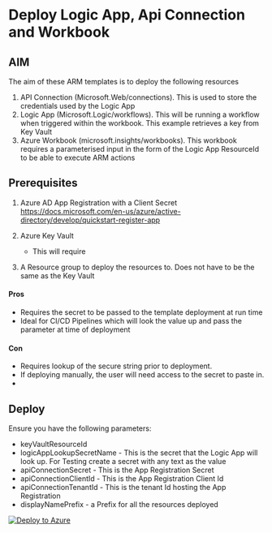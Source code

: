 # Deploy Logic App, Api Connection and Workbook

## AIM
The aim of these ARM templates is to deploy the following resources

1. API Connection (Microsoft.Web/connections). This is used to store the credentials used by the Logic App
2. Logic App (Microsoft.Logic/workflows). This will be running a workflow when triggered within the workbook. This example retrieves a key from Key Vault
3. Azure Workbook (microsoft.insights/workbooks). This workbook requires a parameterised input in the form of the Logic App ResourceId to be able to execute ARM actions


## Prerequisites

1. Azure AD App Registration with a Client Secret https://docs.microsoft.com/en-us/azure/active-directory/develop/quickstart-register-app

2. Azure Key Vault
    
    - This will require

3. A Resource group to deploy the resources to. Does not have to be the same as the Key Vault

#### Pros
- Requires the secret to be passed to the template deployment at run time
- Ideal for CI/CD Pipelines which will look the value up and pass the parameter at time of deployment

#### Con
- Requires lookup of the secure string prior to deployment. 
- If deploying manually, the user will need access to the secret to paste in.
- 

## Deploy

Ensure you have the following parameters:

- keyVaultResourceId
- logicAppLookupSecretName - This is the secret that the Logic App will look up. For Testing create a secret with any text as the value
- apiConnectionSecret - This is the App Registration Secret
- apiConnectionClientId - This is the App Registration Client Id
- apiConnectionTenantId - This is the tenant Id hosting the App Registration
- displayNamePrefix - a Prefix for all the resources deployed

[![Deploy to Azure](https://aka.ms/deploytoazurebutton)](https%3A%2F%2Fraw.githubusercontent.com%2FTheAlistairRoss%2FAzureMonitor%2Fmain%2FDeployLogicAppApiConnectionAndWorkbook%2FPassSecretAsSecureString%2Ftemplate.json
)